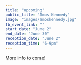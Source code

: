 ```yaml
---
title: "upcoming"
public_title: "Amos Kennedy"
image: "images/amoskennedy.jpg"
fb_event_link: ""
start_date: "June 2"
end_date: "June 30"
reception_date: "June 2"
reception_time: "6-9pm"
---
```

More info to come!
